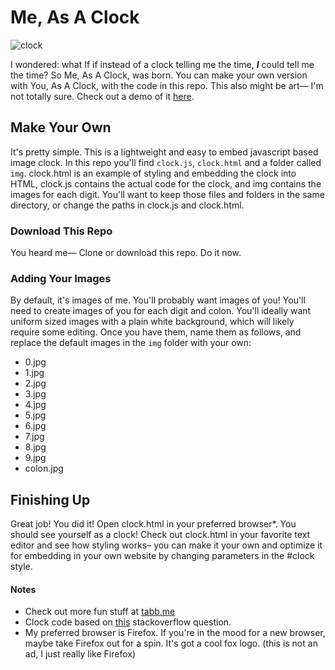# Me, As A Clock

![clock](https://raw.githubusercontent.com/taylortabb/clock-me/master/docs/clock.gif)

I wondered: what If if instead of a clock telling me the time, ***I*** could tell me the time? So Me, As A Clock, was born. You can make your own version with You, As A Clock, with the code in this repo. This also might be art— I'm not totally sure. Check out a demo of it [here](http://go.tabb.me/me-as-a-clock/).

## Make Your Own

It's pretty simple. This is a lightweight and easy to embed javascript based image clock. In this repo you'll find `clock.js`, `clock.html` and a folder called `img`. clock.html is an example of styling and embedding the clock into HTML, clock.js contains the actual code for the clock, and img contains the images for each digit. You'll want to keep those files and folders in the same directory, or change the paths in clock.js and clock.html. 

### Download This Repo

You heard me— Clone or download this repo. Do it now. 

### Adding Your Images

By default, it's images of me. You'll probably want images of you! You'll need to create images of you for each digit and colon. You'll ideally want uniform sized images with a plain white background, which will likely require some editing. Once you have them, name them as follows, and replace the default images in the `img` folder with your own:

- 0.jpg
- 1.jpg 
- 2.jpg
- 3.jpg
- 4.jpg
- 5.jpg
- 6.jpg
- 7.jpg
- 8.jpg
- 9.jpg
- colon.jpg

## Finishing Up

Great job! You did it! Open clock.html in your preferred browser*. You should see yourself as a clock! Check out clock.html in your favorite text editor and see how styling works– you can make it your own and optimize it for embedding in your own website by changing parameters in the #clock style.

#### Notes

- Check out more fun stuff at [tabb.me](https://www.tabb.me/)
- Clock code based on [this](https://stackoverflow.com/questions/42964421/digital-clock-with-images) stackoverflow question.
- My preferred browser is Firefox. If you're in the mood for a new browser, maybe take Firefox out for a spin. It's got a cool fox logo. (this is not an ad, I just really like Firefox)
